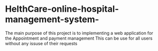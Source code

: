# HelthCare-online-hospital-management-system-
The main purpose of this project is to implementing a web application for the Appointment and payment  management
This can be use for all users without any issuse of their requests

